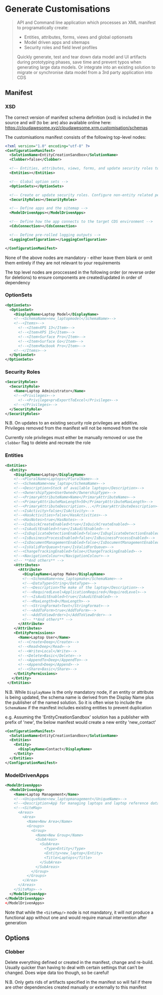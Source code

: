 # Generate Customisations

> API and Command line application which processes an XML manifest to programatically create:
> - Entities, attributes, forms, views and global optionsets
> - Model driven apps and sitemaps
> - Security roles and field level profiles
> 
> Quickly generate, test and tear down data model and UI artifacts during prototyping phases, save time and prevent typos when generating large data models. Or integrate into an existing solution to migrate or synchronise data model from a 3rd party application into CDS

## Manifest

### XSD 

The correct version of manifest schema definition (xsd) is included in the source and *will* (to be: are) also available online here: https://cloudawesome.xyz/cloudawesome.xrm.customisation/schemas

The customisations manifest consists of the following top-level nodes:

```xml
<?xml version="1.0" encoding="utf-8" ?>
<ConfigurationManifest>
  <SolutionName>EntityCreationSandbox</SolutionName>
  <Clobber>false</Clobber>

  <!-- Entities, attributes, views, forms, and update security roles to define access -->
  <Entities></Entities>

  <!-- Global option sets -->
  <OptionSets></OptionSets>

  <!-- Create or update security roles. Configure non-entity related permissions -->
  <SecurityRoles></SecurityRoles>

  <!-- Define apps and the sitemap -->
  <ModelDrivenApps></ModelDrivenApps>

  <!-- Define how the app connects to the target CDS environment -->
  <CdsConnection></CdsConnection>

  <!-- Define pre-rolled logging outputs -->
  <LoggingConfiguration></LoggingConfiguration>

</ConfigurationManifest>
```

None of the above nodes are mandatory - either leave them blank or omit them entirely if they are not relevant to your requirements

The top level nodes are proccessed in the following order (or reverse order for deletions) to ensure components are created/updated in order of dependency

### OptionSets

```xml
<OptionSets>
  <OptionSet>
    <DisplayName>Laptop Model</DisplayName>
    <!--<SchemaName>new_laptopmodel</SchemaName>-->
    <!--<Items>-->
      <!--<Item>XPS 13</Item>-->
      <!--<Item>XPS 15</Item>-->
      <!--<Item>Surface Pro</Item>-->
      <!--<Item>Surface Go</Item>-->
      <!--<Item>Macbook Pro</Item>-->
    <!--</Items>-->
  </OptionSet>
</OptionSets>
```

### Security Roles

```xml
<SecurityRoles>
  <SecurityRole>
    <Name>Laptop Administrator</Name>
    <!--<Privileges>-->
      <!--<Privilege>prvExportToExcel</Privilege>-->
    <!--</Privileges>-->
  </SecurityRole>
</SecurityRoles>
```
N.B. On updates to an existing security role privileges are additive. Privileges removed from the manifest will not be removed from the role

Currently role privileges must either be manually removed or use the `clobber` flag to delete and recreate the role

### Entities

```xml
<Entities>
  <Entity>
    <DisplayName>Laptop</DisplayName>
    <!--<PluralName>Laptops</PluralName>-->
    <!--<SchemaName>new_laptop</SchemaName>-->
    <!--<Description>Stock of available laptops</Description>-->
    <!--<OwnershipType>UserOwned</OwnershipType>-->
    <!--<PrimaryAttributeName>Name</PrimaryAttributeName>-->
    <!--<PrimaryAttributeMaxLength>50</PrimaryAttributeMaxLength>-->
    <!--<PrimaryAttributeDescription>...</PrimaryAttributeDescription>-->
    <!--<IsActivity>false</IsActivity>-->
    <!--<HasActivities>false</HasActivities>-->
    <!--<HasNotes>true</HasNotes>-->
    <!--<IsQuickCreateEnabled>true</IsQuickCreateEnabled>-->
    <!--<IsAuditEnabled>true</IsAuditEnabled>-->
    <!--<IsDuplicateDetectionEnabled>false</IsDuplicateDetectionEnabled>-->
    <!--<IsBusinessProcessEnabled>false</IsBusinessProcessEnabled>-->
    <!--<IsDocumentManagementEnabled>false</IsDocumentManagementEnabled>-->
    <!--<IsValidForQueue>true</IsValidForQueue>-->
    <!--<ChangeTrackingEnabled>false</ChangeTrackingEnabled>-->
    <!--<NavigationColour></NavigationColour>-->
    <!-- **And others** -->
    <Attributes>
      <Attribute>
        <DisplayName>Laptop Make</DisplayName>
        <!--<SchemaName>new_laptopmake</SchemaName>-->
        <!--<DataType>String</DataType>-->
        <!--<Description>The make of the laptop</Description>-->
        <!--<RequiredLevel>ApplicationRequired</RequiredLevel>-->
        <!--<IsAuditEnabled>true</IsAuditEnabled>-->
        <!--<MaxLength>8</MaxLength>-->
        <!--<StringFormat>Text</StringFormat>-->
        <!--<AddToForm>true</AddToForm>-->
        <!--<AddToViewOrder>1</AddToViewOrder>-->
        <!-- **And others** -->
      </Attribute>
    </Attributes>
    <EntityPermissions>
      <Name>Laptop User</Name>
      <!--<Create>Deep</Create>-->
      <!--<Read>Deep</Read>-->
      <!--<Write>Local</Write>-->
      <!--<Delete>Basic</Delete>-->
      <!--<AppendTo>Deep</AppendTo>-->
      <!--<Append>Deep</Append>-->
      <!--<Share>Basic</Share>-->
    </EntityPermissions>
   </Entity>
 </Entities>
```

N.B. While `DisplayName` is the only mandatory node, if an entity or attribute is being updated, the schema name is derived from the Display Name plus the publisher of the named solution. So it is often wise to include the `SchemaName` if the manifest includes existing entities to prevent duplication

e.g. Assuming the 'EntityCreationSandbox' solution has a publisher with prefix of 'new', the below manifest would create a new entity 'new_contact'

```xml
<ConfigurationManifest>
  <SolutionName>EntityCreationSandbox</SolutionName>
  <Entities>
    <Entity>
      <DisplayName>Contact</DisplayName>
    </Entity>
  </Entities>
</ConfigurationManifest>
```

### ModelDrivenApps

```xml
<ModelDrivenApps>
  <ModelDrivenApp>
    <Name>Laptop Management</Name>
    <!--<UniqueName>new_laptopmanagement</UniqueName>-->
    <!--<Description>App for managing laptops and laptop reference data</Description>-->
    <!--<SiteMap>
      <Areas>
        <Area>
          <Name>New Area</Name>
          <Groups>
            <Group>
              <Name>New Group</Name>
              <SubAreas>
                <SubArea>
                  <Type>Entity</Type>
                  <Entity>new_laptop</Entity>
                  <Title>Laptops</Title>
                </SubArea>
              </SubAreas>
            </Group>
          </Groups>
        </Area>
      </Areas>
    </SiteMap>-->
  </ModelDrivenApp>
</ModelDrivenApps>
</ModelDrivenApps>
```

Note that while the `<SiteMap/>` node is not mandatory, it will not produce a functional app without one and would require manual intervention after generation

## Options

### Clobber

Delete everything defined or created in the manifest, change and re-build. Usually quicker than having to deal with certain settings that can't be changed. Does wipe data too though, so be careful!

N.B. Only gets rids of artifacts specified in the manifest so will fail if there are other dependencies created manually or externally to this manifest

  
